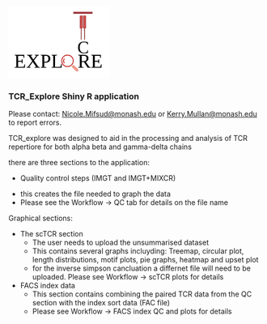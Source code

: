 


<img src="inst/extdata/Logo.png" width="200">

### TCR_Explore Shiny R application

Please contact: Nicole.Mifsud@monash.edu or Kerry.Mullan@monash.edu to report errors.

TCR_explore was designed to aid in the processing and analysis of TCR repertiore for both alpha beta and gamma-delta chains

there are three sections to the application:
- Quality control steps (IMGT and IMGT+MIXCR)
 + this creates the file needed to graph the data
 + Please see the Workflow -> QC tab for details on the file name

Graphical sections: 
- The scTCR section 
    + The user needs to upload the unsummarised dataset 
    + This contains several graphs incluyding: Treemap, circular plot, length distributions, motif plots, pie graphs, heatmap and upset plot
    + for the inverse simpson cancluation a differnet file will need to be uploaded. Please see Workflow -> scTCR plots for details
- FACS index data
    + This section contains combining the paired TCR data from the QC section with the index sort data (FAC file)
    + Please see Workflow -> FACS index QC and plots for details 


